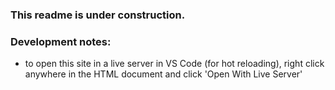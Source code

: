 ### This readme is under construction.

### Development notes:
- to open this site in a live server in VS Code (for hot reloading), right click anywhere in the HTML document and click 'Open With Live Server'